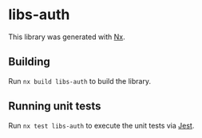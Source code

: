# libs-auth

This library was generated with [Nx](https://nx.dev).

## Building

Run `nx build libs-auth` to build the library.

## Running unit tests

Run `nx test libs-auth` to execute the unit tests via [Jest](https://jestjs.io).
